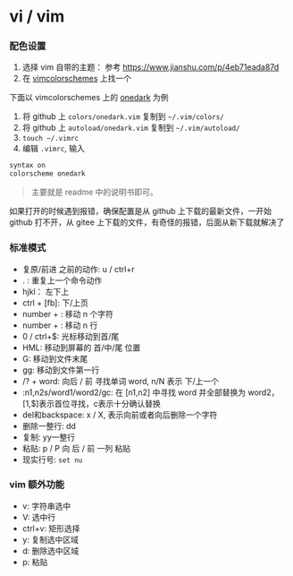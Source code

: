 # vi / vim

### 配色设置

1. 选择 vim 自带的主题： 参考 <https://www.jianshu.com/p/4eb71eada87d>
2. 在 [vimcolorschemes](https://vimcolorschemes.com/) 上找一个

下面以 vimcolorschemes 上的 [onedark](https://github.com/joshdick/onedark.vim) 为例

1. 将 github 上 `colors/onedark.vim` 复制到 `~/.vim/colors/`
2. 将 github 上 `autoload/onedark.vim` 复制到 `~/.vim/autoload/`
3. `touch ~/.vimrc`
4. 编辑 `.vimrc`, 输入

```bash
syntax on
colorscheme onedark
```

> 主要就是 readme 中的说明书即可。

如果打开的时候遇到报错，确保配置是从 github 上下载的最新文件，一开始 github 打不开，从 gitee 上下载的文件，有奇怪的报错，后面从新下载就解决了

### 标准模式

- 复原/前进 之前的动作: u / ctrl+r
- . : 重复上一个命令动作
- hjkl： 左下上
- ctrl + [fb]: 下/上页
- number + <space>: 移动 n 个字符
- number + <entry>: 移动 n 行
- 0 / ctrl+$: 光标移动到首/尾
- HML: 移动到屏幕的 首/中/尾 位置
- G: 移动到文件末尾
- gg: 移动到文件第一行
- /? + word: 向后 / 前 寻找单词 word,  n/N 表示 下/上一个
- :n1,n2s/word1/word2/gc: 在 [n1,n2] 中寻找 word 并全部替换为 word2，[1,$]表示首位寻找，c表示十分确认替换
- del和backspace: x / X, 表示向前或者向后删除一个字符
- 删除一整行: dd
- 复制: yy一整行
- 粘贴: p / P 向 后 / 前 一列 粘贴
- 现实行号: `set nu`

### vim 额外功能

- v: 字符串选中
- V: 选中行
- ctrl+v: 矩形选择
- y: 复制选中区域
- d: 删除选中区域
- p: 粘贴
